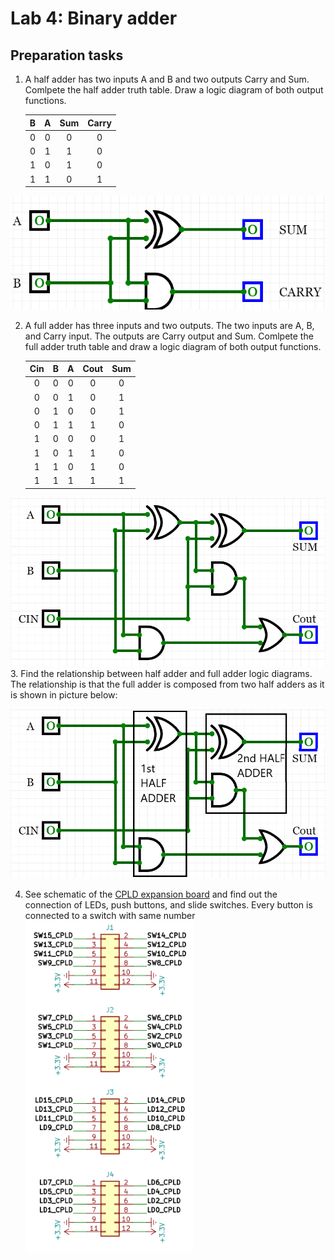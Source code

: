 # Lab 4: Binary adder

## Preparation tasks 

1. A half adder has two inputs A and B and two outputs Carry and Sum. Comlpete the half adder truth table. Draw a logic diagram of both output functions.

    | **B** | **A** | **Sum** | **Carry** |
    | :-: | :-: | :-: | :-: |
    | 0 | 0 | 0 | 0 |
    | 0 | 1 | 1 | 0 |
    | 1 | 0 | 1 | 0 |
    | 1 | 1 | 0 | 1 |
    
![Half_adder](https://github.com/Zabka759/Digital-Electronics-1/blob/master/labs/04-adder/halfadder.PNG)

2. A full adder has three inputs and two outputs. The two inputs are A, B, and Carry input. The outputs are Carry output and Sum. Comlpete the full adder truth table and draw a logic diagram of both output functions.

    | **Cin** | **B** | **A** | **Cout** | **Sum** |
    | :-: | :-: | :-: | :-: | :-: |
    | 0 | 0 | 0 | 0 | 0 |
    | 0 | 0 | 1 | 0 | 1 |
    | 0 | 1 | 0 | 0 | 1 |
    | 0 | 1 | 1 | 1 | 0 |
    | 1 | 0 | 0 | 0 | 1 |
    | 1 | 0 | 1 | 1 | 0 |
    | 1 | 1 | 0 | 1 | 0 |
    | 1 | 1 | 1 | 1 | 1 |
![Full_adder](https://github.com/Zabka759/Digital-Electronics-1/blob/master/labs/04-adder/fulladder.png)
3. Find the relationship between half adder and full adder logic diagrams.
The relationship is that the full adder is composed from two half adders as it is shown in picture below:

![binaryadder](https://github.com/Zabka759/Digital-Electronics-1/blob/master/labs/04-adder/tempsnip.PNG)

4. See schematic of the [CPLD expansion board](../../Docs/cpld_expansion.pdf) and find out the connection of LEDs, push buttons, and slide switches.
Every button is connected to a switch with same number
![LEDs](https://github.com/Zabka759/Digital-Electronics-1/blob/master/labs/04-adder/LEDs_SW.PNG)
